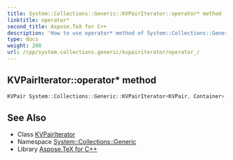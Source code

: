 ```yaml
---
title: System::Collections::Generic::KVPairIterator::operator* method
linktitle: operator*
second_title: Aspose.TeX for C++
description: 'How to use operator* method of System::Collections::Generic::KVPairIterator class in C++.'
type: docs
weight: 200
url: /cpp/system.collections.generic/kvpairiterator/operator_/
---
```

## KVPairIterator::operator* method




```cpp
KVPair System::Collections::Generic::KVPairIterator<KVPair, Container>::operator*() const
```

## See Also

* Class [KVPairIterator](../)
* Namespace [System::Collections::Generic](../../)
* Library [Aspose.TeX for C++](../../../)

